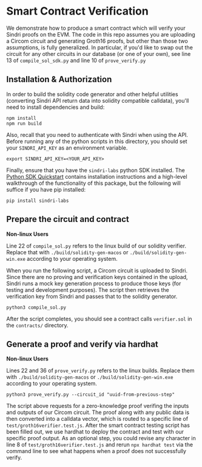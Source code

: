 # Smart Contract Verification

We demonstrate how to produce a smart contract which will verify your Sindri proofs on the EVM.
The code in this repo assumes you are uploading a Circom circuit and generating Groth16 proofs, but other than those two assumptions, is fully generalized.
In particular, if you'd like to swap out the circuit for any other circuits in our database (or one of your own), see line 13 of `compile_sol_sdk.py` and line 10 of `prove_verify.py`

## Installation & Authorization

In order to build the solidity code generator and other helpful utilities (converting Sindri API return data into solidity compatible calldata), you'll need to install dependencies and build:
```
npm install
npm run build
```

Also, recall that you need to authenticate with Sindri when using the API.
Before running any of the python scripts in this directory, you should set your `SINDRI_API_KEY` as an environment variable.  
```
export SINDRI_API_KEY=<YOUR_API_KEY>
```

Finally, ensure that you have the `sindri-labs` python SDK installed.
The [Python SDK Quickstart](https://sindri.app/docs/getting-started/api-sdk/#python-sdk) contains installation instructions and a high-level walkthrough of the functionality of this package, but the following will suffice if you have pip installed:
```
pip install sindri-labs
```

## Prepare the circuit and contract

**Non-linux Users**

Line 22 of `compile_sol.py` refers to the linux build of our solidity verifier.  Replace that with `./build/solidity-gen-macos` or `./build/solidity-gen-win.exe` according to your operating system.  

When you run the following script, a Circom circuit is uploaded to Sindri.
Since there are no proving and verification keys contained in the upload, Sindri runs a mock key generation process to produce those keys (for testing and development purposes).
The script then retrieves the verification key from Sindri and passes that to the solidity generator.
```
python3 compile_sol.py
```
After the script completes, you should see a contract calls `verifier.sol` in the `contracts/` directory.


## Generate a proof and verify via hardhat

**Non-linux Users**

Lines 22 and 36 of `prove_verify.py` refers to the linux builds.  Replace them with `./build/solidity-gen-macos` or `./build/solidity-gen-win.exe` according to your operating system.  

```
python3 prove_verify.py --circuit_id "uuid-from-previous-step"
```

The script above requests for a zero-knowledge proof verifing the inputs and outputs of our Circom circuit.
The proof along with any public data is then converted into a calldata vector, which is routed  to a specific line of `test/groth16verifier.test.js`.
After the smart contract testing script has been filled out, we use hardhat to deploy the contract and test with our specific proof output.
As an optional step, you could revise any character in line 8 of `test/groth16verifier.test.js` and rerun `npx hardhat test` via the command line to see what happens when a proof does not successfully verify.
